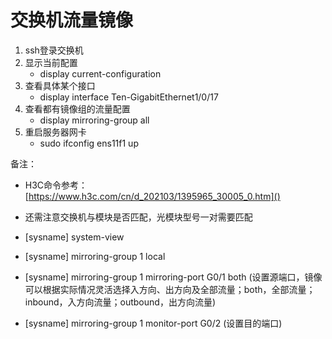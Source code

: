 # 交换机流量镜像
1. ssh登录交换机
1. 显示当前配置
	- display current-configuration
1. 查看具体某个接口
	- display interface Ten-GigabitEthernet1/0/17
1. 查看都有镜像组的流量配置
	- display mirroring-group all
1. 重启服务器网卡
	- sudo ifconfig ens11f1 up



备注：
- H3C命令参考：[https://www.h3c.com/cn/d_202103/1395965_30005_0.htm]()
- 还需注意交换机与模块是否匹配，光模块型号一对需要匹配

- [sysname] system-view
- [sysname] mirroring-group 1  local
- [sysname] mirroring-group 1 mirroring-port G0/1 both  (设置源端口，镜像可以根据实际情况灵活选择入方向、出方向及全部流量；both，全部流量；inbound，入方向流量；outbound，出方向流量)
- [sysname] mirroring-group 1 monitor-port G0/2  (设置目的端口)
